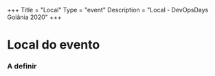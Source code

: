 +++
Title = "Local"
Type = "event"
Description = "Local - DevOpsDays Goiânia 2020"
+++

<p></p>

<h1>Local do evento</h1>

<h3>A definir</h3>

<!-- {{< event_map >}} -->

<p></p>